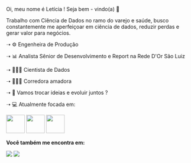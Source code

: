 Oi, meu nome é Letícia ! Seja bem - vindo(a) 👋

Trabalho com Ciência de Dados no ramo do varejo e saúde, busco constantemente me aperfeiçoar em ciência de dados, reduzir perdas e gerar valor para negócios.

<p>➝ ⚙️ Engenheira de Produção<p>
<p>➝ 📊 Analista Sênior de Desenvolvimento e Report na Rede D'Or São Luiz<p>
<p>➝ 👩🏽‍🔬 Cientista de Dados<p>
<p>➝ 🏃🏽‍♀️ Corredora amadora<p>
<p>➝ 💬 Vamos trocar ideias e evoluir juntos ?<p>
<p>➝ 💻 Atualmente focada em: <p>
<img width='50' height='50' src="https://cdn.jsdelivr.net/gh/devicons/devicon/icons/python/python-original-wordmark.svg" /> 
<img width='50' height='50' src="https://cdn.jsdelivr.net/gh/devicons/devicon/icons/r/r-original.svg" />
<img width='50' height='50' src="https://p23.zdusercontent.com/attachment/9632372/RTMcLyH5ITUnKCEI2cmHLzPhy?token=eyJhbGciOiJkaXIiLCJlbmMiOiJBMTI4Q0JDLUhTMjU2In0..HTtHG6hnDl2HAlHyi-SxTA.7t7SbxI1yNtnkRXRhPi3Dbz37gnfD1pUP5F8shcsLvYc4fAG7kxGi6seUghx4hf3pq2q4Mswqff-L08VLHgpg5pX2MMD8c3d6g5TL8-cyyAK7oRDSWWGsWiotO8Ptapv1QsXWfZHwlMz6fH5A3CfoAztUODWMdqKabZaylt5Rlhag7ml3agfTcC3OkEEBuPM8J84fO-kbERpw34C5ZkpWf98Map4lH7lgidVe96qYtxAPFIvoYqfujunqNYFvfImJuK_x4Ft3_EYdAhXwAW7rbMHld0jtexmH6AboM01AZo.Riy4m01z_b7VrMZbUwhBhQ)" />
    
 **Você também me encontra em:**
     
 <a href="https://www.linkedin.com/in/let%C3%ADciaandrade/"><img src="https://img.shields.io/badge/LinkedIn-0077B5?style=for-the-badge&logo=linkedin&logoColor=white"></a>
<a href="[https://img.shields.io/badge/Microsoft_Outlook-0078D4?style=for-the-badge&logo=microsoft-outlook&logoColor=white](https://is.gd/uXsVRF)"><img src="https://img.shields.io/badge/Microsoft_Outlook-0078D4?style=for-the-badge&logo=microsoft-outlook&logoColor=white)"></a>
